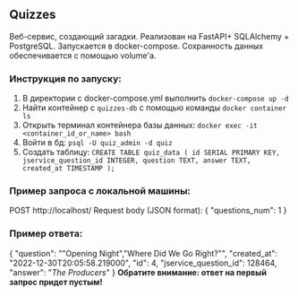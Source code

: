 ## Quizzes
Веб-сервис, создающий загадки.
Реализован на FastAPI+ SQLAlchemy + PostgreSQL.
Запускается в docker-compose.
Сохранность данных обеспечивается с помощью volume'а.

### Инструкция по запуску:
1. В директории с docker-compose.yml выполнить `docker-compose up -d`
2. Найти контейнер с `quizzes-db` с помощью команды `docker container ls`
3. Открыть терминал контейнера базы данных: `docker exec -it <container_id_or_name> bash`
4. Войти в бд: `psql -U quiz_admin -d quiz`
5. Создать таблицу:
`CREATE TABLE quiz_data (
    id SERIAL PRIMARY KEY,
    jservice_question_id INTEGER,
    question TEXT,
    answer TEXT,
    created_at TIMESTAMP
);`

### Пример запроса с локальной машины:
POST http://localhost/
Request body (JSON format):
{
"questions_num":  1
}
### Пример ответа:
{
    "question": "\"Opening Night\",\"Where Did We Go Right?\"",
    "created_at": "2022-12-30T20:05:58.219000",
    "id": 4,
    "jservice_question_id": 128464,
    "answer": "<i>The Producers</i>"
}
**Обратите внимание: ответ на первый запрос придет пустым!**
